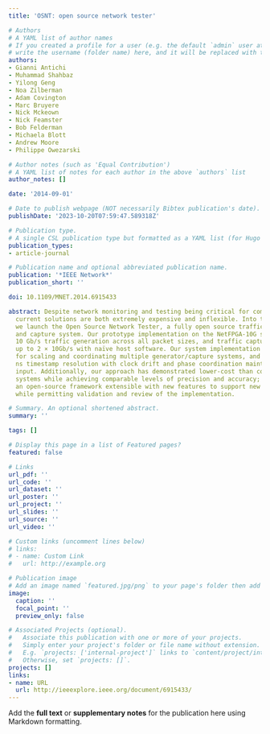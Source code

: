 ```yaml
---
title: 'OSNT: open source network tester'

# Authors
# A YAML list of author names
# If you created a profile for a user (e.g. the default `admin` user at `content/authors/admin/`), 
# write the username (folder name) here, and it will be replaced with their full name and linked to their profile.
authors:
- Gianni Antichi
- Muhammad Shahbaz
- Yilong Geng
- Noa Zilberman
- Adam Covington
- Marc Bruyere
- Nick Mckeown
- Nick Feamster
- Bob Felderman
- Michaela Blott
- Andrew Moore
- Philippe Owezarski

# Author notes (such as 'Equal Contribution')
# A YAML list of notes for each author in the above `authors` list
author_notes: []

date: '2014-09-01'

# Date to publish webpage (NOT necessarily Bibtex publication's date).
publishDate: '2023-10-20T07:59:47.589318Z'

# Publication type.
# A single CSL publication type but formatted as a YAML list (for Hugo requirements).
publication_types:
- article-journal

# Publication name and optional abbreviated publication name.
publication: '*IEEE Network*'
publication_short: ''

doi: 10.1109/MNET.2014.6915433

abstract: Despite network monitoring and testing being critical for computer networks,
  current solutions are both extremely expensive and inflexible. Into this lacuna
  we launch the Open Source Network Tester, a fully open source traffic generator
  and capture system. Our prototype implementation on the NetFPGA-10G supports 4 ×
  10 Gb/s traffic generation across all packet sizes, and traffic capture is supported
  up to 2 × 10Gb/s with naïve host software. Our system implementation provides methods
  for scaling and coordinating multiple generator/capture systems, and supports 6.25
  ns timestamp resolution with clock drift and phase coordination maintained by GPS
  input. Additionally, our approach has demonstrated lower-cost than comparable commercial
  systems while achieving comparable levels of precision and accuracy; all within
  an open-source framework extensible with new features to support new applications,
  while permitting validation and review of the implementation.

# Summary. An optional shortened abstract.
summary: ''

tags: []

# Display this page in a list of Featured pages?
featured: false

# Links
url_pdf: ''
url_code: ''
url_dataset: ''
url_poster: ''
url_project: ''
url_slides: ''
url_source: ''
url_video: ''

# Custom links (uncomment lines below)
# links:
# - name: Custom Link
#   url: http://example.org

# Publication image
# Add an image named `featured.jpg/png` to your page's folder then add a caption below.
image:
  caption: ''
  focal_point: ''
  preview_only: false

# Associated Projects (optional).
#   Associate this publication with one or more of your projects.
#   Simply enter your project's folder or file name without extension.
#   E.g. `projects: ['internal-project']` links to `content/project/internal-project/index.md`.
#   Otherwise, set `projects: []`.
projects: []
links:
- name: URL
  url: http://ieeexplore.ieee.org/document/6915433/
---
```


Add the **full text** or **supplementary notes** for the publication here using Markdown formatting.
